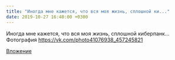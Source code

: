 ```yaml
---
title: "Иногда мне кажется, что вся моя жизнь, сплошной ки..."
date: 2019-10-27 16:40:00 +0300
---
```


Иногда мне кажется, что вся моя жизнь, сплошной киберпанк...
Фотография
https://vk.com/photo41076938_457245821

[Вложение](https://vk.com/photo41076938_457245821)
